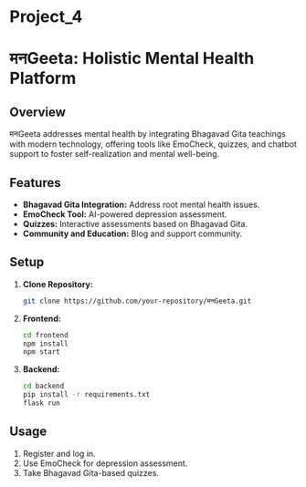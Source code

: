 # Project_4


# मनGeeta: Holistic Mental Health Platform

## Overview

मनGeeta addresses mental health by integrating Bhagavad Gita teachings with modern technology, offering tools like EmoCheck, quizzes, and chatbot support to foster self-realization and mental well-being.

## Features

- **Bhagavad Gita Integration:** Address root mental health issues.
- **EmoCheck Tool:** AI-powered depression assessment.
- **Quizzes:** Interactive assessments based on Bhagavad Gita.
- **Community and Education:** Blog and support community.
  


## Setup

1. **Clone Repository:**
   ```bash
   git clone https://github.com/your-repository/मनGeeta.git
   ```

2. **Frontend:**
   ```bash
   cd frontend
   npm install
   npm start
   ```

3. **Backend:**
   ```bash
   cd backend
   pip install -r requirements.txt
   flask run
   ```

## Usage

1. Register and log in.
2. Use EmoCheck for depression assessment.
3. Take Bhagavad Gita-based quizzes.


